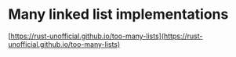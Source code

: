 # Many linked list implementations

[https://rust-unofficial.github.io/too-many-lists](https://rust-unofficial.github.io/too-many-lists)
